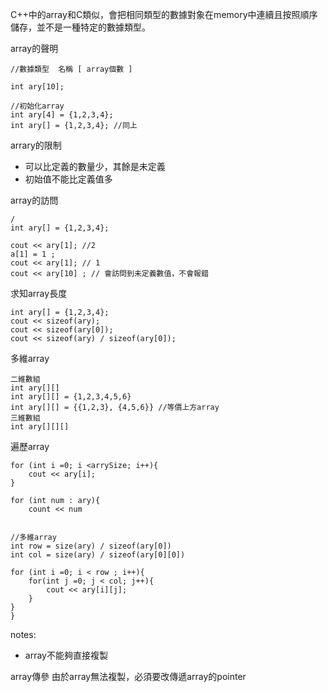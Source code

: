 C++中的array和C類似，會把相同類型的數據對象在memory中連續且按照順序儲存，並不是一種特定的數據類型。

array的聲明
```
//數據類型  名稱 [ array個數 ]

int ary[10];

//初始化array
int ary[4] = {1,2,3,4};
int ary[] = {1,2,3,4}; //同上

```

arrary的限制
- 可以比定義的數量少，其餘是未定義
- 初始值不能比定義值多

array的訪問
```
/
int ary[] = {1,2,3,4};

cout << ary[1]; //2
a[1] = 1 ;
cout << ary[1]; // 1
cout << ary[10] ; // 會訪問到未定義數值，不會報錯

```

求知array長度
```
int ary[] = {1,2,3,4};
cout << sizeof(ary);
cout << sizeof(ary[0]);
cout << sizeof(ary) / sizeof(ary[0]);
```


多維array
```
二維數組
int ary[][]
int ary[][] = {1,2,3,4,5,6}
int ary[][] = {{1,2,3}, {4,5,6}} //等價上方array
三維數組 
int ary[][][]
```



遍歷array
```
for (int i =0; i <arrySize; i++){
	cout << ary[i];
}

for (int num : ary){
	count << num


//多維array
int row = size(ary) / sizeof(ary[0])
int col = size(ary) / sizeof(ary[0][0])

for (int i =0; i < row ; i++){
	for(int j =0; j < col; j++){
		cout << ary[i][j];
	}
}
}
```

notes:
- array不能夠直接複製

array傳參
由於array無法複製，必須要改傳遞array的pointer






